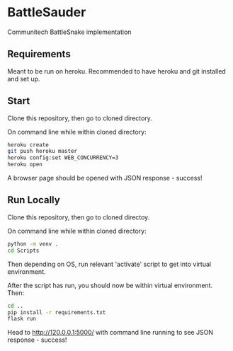 # BattleSauder
Communitech BattleSnake implementation

## Requirements

Meant to be run on heroku. Recommended to have heroku and git installed and set up.

## Start

Clone this repository, then go to cloned directory.

On command line while within cloned directory:

```bash
heroku create
git push heroku master
heroku config:set WEB_CONCURRENCY=3
heroku open
```

A browser page should be opened with JSON response - success!

## Run Locally

Clone this repository, then go to cloned directoy.

On command line while within cloned directory:

```bash
python -m venv .
cd Scripts
```

Then depending on OS, run relevant 'activate' script to get into virtual environment.

After the script has run, you should now be within virtual environment. Then:

```bash
cd ..
pip install -r requirements.txt
flask run
```

Head to http://120.0.0.1:5000/ with command line running to see JSON response - success!